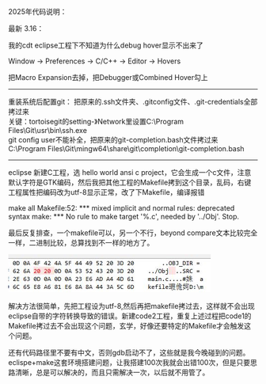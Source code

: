 2025年代码说明：

最新 3.16：

我的cdt eclipse工程下不知道为什么debug hover显示不出来了

Window → Preferences → C/C++ → Editor → Hovers

把Macro Expansion去掉，把Debugger或Combined Hover勾上

-------
重装系统后配置git：
把原来的.ssh文件夹、.gitconfig文件、.git-credentials全部拷过来         
关键：tortoisegit的setting-》Network里设置C:\Program Files\Git\usr\bin\ssh.exe          
git config user不能补全，把原来的git-completion.bash文件拷过来         
C:\Program Files\Git\mingw64\share\git\completion\git-completion.bash      

---------
eclipse 新建C工程，选 hello world ansi c project，它会生成一个c文件，注意默认字符是GTK编码，然后我把其他工程的Makefile拷到这个目录，乱码，右键工程属性把编码改为utf-8显示正常，改了下Makefile，编译报错

make all 
Makefile:52: *** mixed implicit and normal rules: deprecated syntax
make: *** No rule to make target '%.c', needed by '../Obj'.  Stop.

最后反复排查，一个makefile可以，另一个不行，beyond compare文本比较完全一样，二进制比较，总算找到不一样的地方了。

![比较](../pic/sub2/error1.JPG)<br>

解决方法很简单，先把工程设为utf-8,然后再把makefile拷过去，这样就不会出现eclipse自带的字符转换导致的错误。新建code2工程，重复上述过程把code1的Makefile拷过去不会出现这个问题，玄学，好像还要特定的Makefile才会触发这个问题。



还有代码路径里不要有中文，否则gdb启动不了，这些就是我今晚碰到的问题。eclispe+make这套环境搭建问题，让我搭建100次我就会出错100次，但是只要思路清晰，总是可以解决的，而且只需解决一次，以后就不用管了。